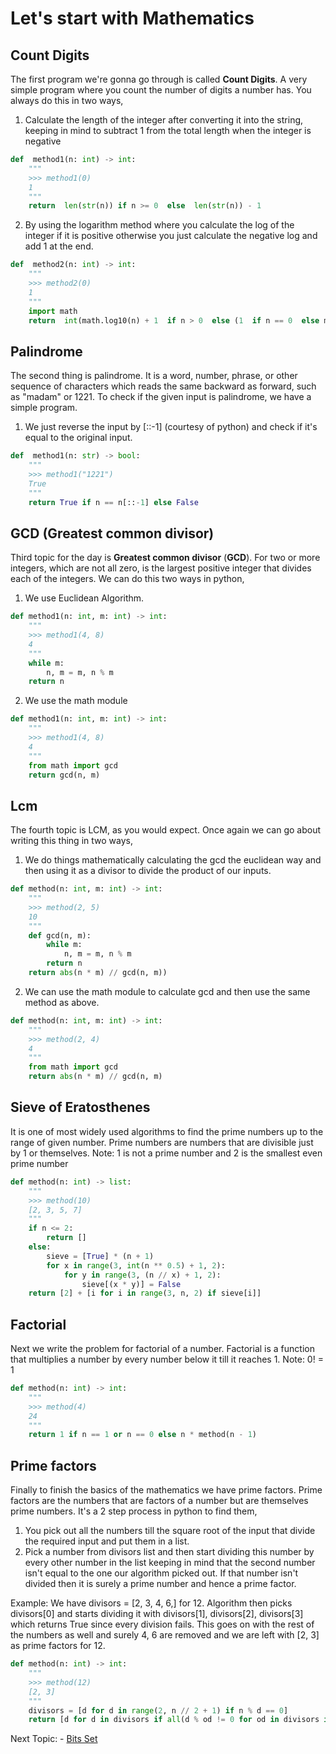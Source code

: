
# Let's start with Mathematics 

## Count Digits
The first program we're gonna go through is called **Count Digits**. A very simple program where you count the number of digits a number has. You always do this in two ways,

1. Calculate the length of the integer after converting it into the string, keeping in mind to subtract 1 from the total length when the integer is negative 

```python
def  method1(n: int) -> int:
	"""
	>>> method1(0)
	1
	"""
	return  len(str(n)) if n >= 0  else  len(str(n)) - 1
```
2. By using the logarithm method where you calculate the log of the integer if it is positive otherwise you just calculate the negative log and add 1 at the end.
```python
def  method2(n: int) -> int:
	"""
	>>> method2(0)
	1
	"""
	import math
	return  int(math.log10(n) + 1  if n > 0  else (1  if n == 0  else math.log10(-n) + 1))
```

## Palindrome 

The second thing is palindrome. It is a word, number, phrase, or other sequence of characters which reads the same backward as forward, such as "madam" or 1221. To check if the given input is palindrome, we have a simple program.

1. We just reverse the input by [::-1] (courtesy of python) and check if it's equal to the original input.
```python 
def  method1(n: str) -> bool:
	"""
	>>> method1("1221")
	True
	"""
	return True if n == n[::-1] else False
```

 ## GCD (Greatest common divisor)
 
Third topic for the day is **Greatest common divisor** (**GCD**). For two or more integers, which are not all zero, is the largest positive integer that divides each of the integers. We can do this two ways in python,

1. We use Euclidean Algorithm.
```python
def method1(n: int, m: int) -> int:
	"""
	>>> method1(4, 8)
	4
	"""
	while m:
		n, m = m, n % m
	return n
```
2.  We use the math module
```python
def method1(n: int, m: int) -> int:
	"""
	>>> method1(4, 8)
	4
	"""
	from math import gcd
	return gcd(n, m)
```
## Lcm 

The fourth topic is LCM, as you would expect. Once again we can go about writing this thing in two ways,

1. We do things mathematically calculating the gcd the euclidean way and then using it as a divisor to divide the product of our inputs. 
```python
def method(n: int, m: int) -> int:
	"""
	>>> method(2, 5)
	10
	"""
	def gcd(n, m):
		while m:
			n, m = m, n % m
		return n
	return abs(n * m) // gcd(n, m))
```

2. We can use the math module to calculate gcd and then use the same method as above.
```python
def method(n: int, m: int) -> int:
	"""
	>>> method(2, 4)
	4
	"""
	from math import gcd
	return abs(n * m) // gcd(n, m)
```

## Sieve of Eratosthenes
It is one of most widely used algorithms to find the prime numbers up to the range of given number.
Prime numbers are numbers that are divisible just by 1 or themselves. Note: 1 is not a prime number and 2 is the smallest even prime number
```python
def method(n: int) -> list:
	"""
	>>> method(10)
	[2, 3, 5, 7]
	"""
	if n <= 2:
		return []
	else:
		sieve = [True] * (n + 1)
		for x in range(3, int(n ** 0.5) + 1, 2):
			for y in range(3, (n // x) + 1, 2):
				sieve[(x * y)] = False
	return [2] + [i for i in range(3, n, 2) if sieve[i]]
```

## Factorial
Next we write the problem for factorial of a number. Factorial is a function that multiplies a number by every number below it till it reaches 1. Note: 0! = 1

```python
def method(n: int) -> int:
	"""
	>>> method(4)
	24
	"""
	return 1 if n == 1 or n == 0 else n * method(n - 1)
```

## Prime factors
Finally to finish the basics of the mathematics we have prime factors. Prime factors are the numbers that are factors of a number but are themselves prime numbers. It's a 2 step process in python to find them,

1. You pick out all the numbers till the square root of the input that divide the required input and put them in a list. 
2. Pick a number from divisors list and then start dividing this number by every other number in the list keeping in mind that the second number isn't equal to the one our algorithm picked out. If that number isn't divided then it is surely a prime number and hence a prime factor.


Example: We have divisors = [2, 3, 4, 6,] for 12. Algorithm then picks divisors[0] and starts dividing it with divisors[1], divisors[2], divisors[3] which returns True since every division fails. This goes on with the rest of the numbers as well and surely 4, 6 are removed and we are left with [2, 3] as prime factors for 12.

```python
def method(n: int) -> int:
	"""
	>>> method(12)
	[2, 3]
	"""
	divisors = [d for d in range(2, n // 2 + 1) if n % d == 0]
	return [d for d in divisors if all(d % od != 0 for od in divisors if od != d)]
```

Next Topic: - [Bits Set](https://github.com/thisisshub/DSA/blob/main/B_bit_magic/Z_bit_magic.md)